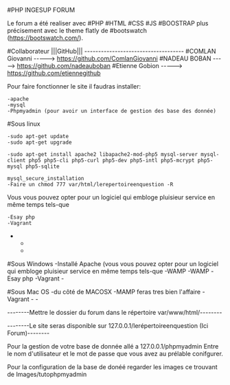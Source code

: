 #PHP INGESUP FORUM

Le forum a été realiser avec #PHP #HTML #CSS #JS #BOOSTRAP plus précisement avec le theme flatly de #bootswatch (https://bootswatch.com/).

#Collaborateur
					|||GitHub|||
				------------------------------------
	#COMLAN Giovanni ----->   https://github.com/ComlanGiovanni
	#NADEAU BOBAN    ----->   https://github.com/nadeauboban
	#Etienne Gobion  ----->   https://github.com/etiennegithub


Pour faire fonctionner le site il faudras installer:

	-apache
	-mysql
	-Phpmyadmin (pour avoir un interface de gestion des base des donnée)

#Sous linux

	-sudo apt-get update
	-sudo apt-get upgrade

	-sudo apt-get install apache2 libapache2-mod-php5 mysql-server mysql-client php5 php5-cli php5-curl php5-dev php5-intl php5-mcrypt php5-mysql php5-sqlite
	
	mysql_secure_installation
	-Faire un chmod 777 var/html/lerepertoireenquestion -R

Vous vous pouvez opter pour un logiciel qui embloge pluisieur service en même temps tels-que
	
	-Esay php
	-Vagrant
-	-
	-
		
#Sous Windows
	-Installé Apache (vous vous pouvez opter pour un logiciel qui embloge pluisieur service en même temps tels-que
		-WAMP 
		-WAMP
		-Esay php
		-Vagrant
		-

#Sous Mac OS
	-du côté de MACOSX
		-MAMP feras tres bien l'affaire
		-Vagrant
		-
		-

--------Mettre le dossier du forum dans le répertoire var/www/html/--------

--------Le site seras disponible sur 127.0.0.1/lerépertoireenquestion (Ici Forum)--------

Pour la gestion de votre base de donnée allé a 127.0.0.1/phpmyadmin
Entre le nom d'utilisateur et le mot de passe que vous avez au prélable conifgurer.


Pour la configuration de la base de donéé regarder les images ce trouvant de Images/tutophpmyadmin
